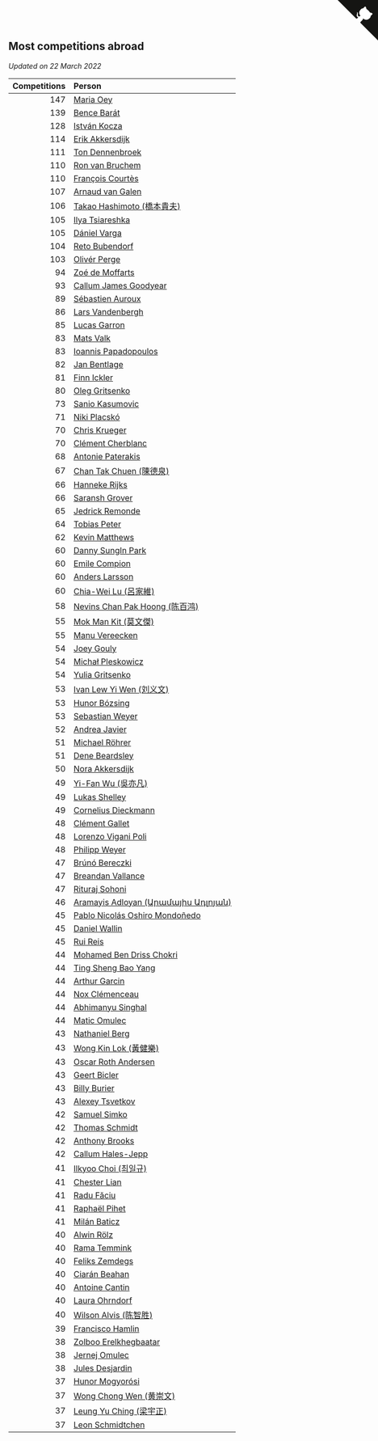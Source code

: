 ## Most competitions abroad

*Updated on 22 March 2022*

| Competitions | Person |
| ---: | :--- |
| 147 | [Maria Oey](https://www.worldcubeassociation.org/persons/2007OEYM01) |
| 139 | [Bence Barát](https://www.worldcubeassociation.org/persons/2008BARA01) |
| 128 | [István Kocza](https://www.worldcubeassociation.org/persons/2005KOCZ01) |
| 114 | [Erik Akkersdijk](https://www.worldcubeassociation.org/persons/2005AKKE01) |
| 111 | [Ton Dennenbroek](https://www.worldcubeassociation.org/persons/2003DENN01) |
| 110 | [Ron van Bruchem](https://www.worldcubeassociation.org/persons/2003BRUC01) |
| 110 | [François Courtès](https://www.worldcubeassociation.org/persons/2008COUR01) |
| 107 | [Arnaud van Galen](https://www.worldcubeassociation.org/persons/2006GALE01) |
| 106 | [Takao Hashimoto (橋本貴夫)](https://www.worldcubeassociation.org/persons/2007HASH01) |
| 105 | [Ilya Tsiareshka](https://www.worldcubeassociation.org/persons/2012TERE01) |
| 105 | [Dániel Varga](https://www.worldcubeassociation.org/persons/2008VARG01) |
| 104 | [Reto Bubendorf](https://www.worldcubeassociation.org/persons/2012BUBE01) |
| 103 | [Olivér Perge](https://www.worldcubeassociation.org/persons/2007PERG01) |
| 94 | [Zoé de Moffarts](https://www.worldcubeassociation.org/persons/2010MOFF02) |
| 93 | [Callum James Goodyear](https://www.worldcubeassociation.org/persons/2012GOOD02) |
| 89 | [Sébastien Auroux](https://www.worldcubeassociation.org/persons/2008AURO01) |
| 86 | [Lars Vandenbergh](https://www.worldcubeassociation.org/persons/2003VAND01) |
| 85 | [Lucas Garron](https://www.worldcubeassociation.org/persons/2006GARR01) |
| 83 | [Mats Valk](https://www.worldcubeassociation.org/persons/2007VALK01) |
| 83 | [Ioannis Papadopoulos](https://www.worldcubeassociation.org/persons/2013PAPA01) |
| 82 | [Jan Bentlage](https://www.worldcubeassociation.org/persons/2010BENT01) |
| 81 | [Finn Ickler](https://www.worldcubeassociation.org/persons/2012ICKL01) |
| 80 | [Oleg Gritsenko](https://www.worldcubeassociation.org/persons/2011GRIT01) |
| 73 | [Sanio Kasumovic](https://www.worldcubeassociation.org/persons/2009KASU01) |
| 71 | [Niki Placskó](https://www.worldcubeassociation.org/persons/2008PLAC01) |
| 70 | [Chris Krueger](https://www.worldcubeassociation.org/persons/2006KRUE01) |
| 70 | [Clément Cherblanc](https://www.worldcubeassociation.org/persons/2014CHER05) |
| 68 | [Antonie Paterakis](https://www.worldcubeassociation.org/persons/2012PATE01) |
| 67 | [Chan Tak Chuen (陳德泉)](https://www.worldcubeassociation.org/persons/2007CHUE01) |
| 66 | [Hanneke Rijks](https://www.worldcubeassociation.org/persons/2008RIJK01) |
| 66 | [Saransh Grover](https://www.worldcubeassociation.org/persons/2014GROV01) |
| 65 | [Jedrick Remonde](https://www.worldcubeassociation.org/persons/2008REMO01) |
| 64 | [Tobias Peter](https://www.worldcubeassociation.org/persons/2014PETE03) |
| 62 | [Kevin Matthews](https://www.worldcubeassociation.org/persons/2010MATT02) |
| 60 | [Danny SungIn Park](https://www.worldcubeassociation.org/persons/2015PARK13) |
| 60 | [Emile Compion](https://www.worldcubeassociation.org/persons/2007COMP01) |
| 60 | [Anders Larsson](https://www.worldcubeassociation.org/persons/2003LARS01) |
| 60 | [Chia-Wei Lu (呂家維)](https://www.worldcubeassociation.org/persons/2007LUCH01) |
| 58 | [Nevins Chan Pak Hoong (陈百鸿)](https://www.worldcubeassociation.org/persons/2010CHAN20) |
| 55 | [Mok Man Kit (莫文傑)](https://www.worldcubeassociation.org/persons/2009KITM01) |
| 55 | [Manu Vereecken](https://www.worldcubeassociation.org/persons/2010VERE01) |
| 54 | [Joey Gouly](https://www.worldcubeassociation.org/persons/2007GOUL01) |
| 54 | [Michał Pleskowicz](https://www.worldcubeassociation.org/persons/2009PLES01) |
| 54 | [Yulia Gritsenko](https://www.worldcubeassociation.org/persons/2012SIDO01) |
| 53 | [Ivan Lew Yi Wen (刘义文)](https://www.worldcubeassociation.org/persons/2012WENI01) |
| 53 | [Hunor Bózsing](https://www.worldcubeassociation.org/persons/2009BOZS01) |
| 53 | [Sebastian Weyer](https://www.worldcubeassociation.org/persons/2010WEYE02) |
| 52 | [Andrea Javier](https://www.worldcubeassociation.org/persons/2010JAVI01) |
| 51 | [Michael Röhrer](https://www.worldcubeassociation.org/persons/2009ROHR01) |
| 51 | [Dene Beardsley](https://www.worldcubeassociation.org/persons/2009BEAR01) |
| 50 | [Nora Akkersdijk](https://www.worldcubeassociation.org/persons/2009CHRI03) |
| 49 | [Yi-Fan Wu (吳亦凡)](https://www.worldcubeassociation.org/persons/2010WUIF01) |
| 49 | [Lukas Shelley](https://www.worldcubeassociation.org/persons/2016SHEL03) |
| 49 | [Cornelius Dieckmann](https://www.worldcubeassociation.org/persons/2009DIEC01) |
| 48 | [Clément Gallet](https://www.worldcubeassociation.org/persons/2004GALL02) |
| 48 | [Lorenzo Vigani Poli](https://www.worldcubeassociation.org/persons/2007POLI01) |
| 48 | [Philipp Weyer](https://www.worldcubeassociation.org/persons/2010WEYE01) |
| 47 | [Brúnó Bereczki](https://www.worldcubeassociation.org/persons/2008BERE01) |
| 47 | [Breandan Vallance](https://www.worldcubeassociation.org/persons/2007VALL01) |
| 47 | [Rituraj Sohoni](https://www.worldcubeassociation.org/persons/2012SOHO01) |
| 46 | [Aramayis Adloyan (Արամայիս Ադլոյան)](https://www.worldcubeassociation.org/persons/2012ADLO01) |
| 45 | [Pablo Nicolás Oshiro Mondoñedo](https://www.worldcubeassociation.org/persons/2010MOND01) |
| 45 | [Daniel Wallin](https://www.worldcubeassociation.org/persons/2013WALL03) |
| 45 | [Rui Reis](https://www.worldcubeassociation.org/persons/2015REIS02) |
| 44 | [Mohamed Ben Driss Chokri](https://www.worldcubeassociation.org/persons/2015CHOK01) |
| 44 | [Ting Sheng Bao Yang](https://www.worldcubeassociation.org/persons/2008BAOY01) |
| 44 | [Arthur Garcin](https://www.worldcubeassociation.org/persons/2014GARC27) |
| 44 | [Nox Clémenceau](https://www.worldcubeassociation.org/persons/2015CLEM03) |
| 44 | [Abhimanyu Singhal](https://www.worldcubeassociation.org/persons/2013SING12) |
| 44 | [Matic Omulec](https://www.worldcubeassociation.org/persons/2010OMUL02) |
| 43 | [Nathaniel Berg](https://www.worldcubeassociation.org/persons/2012BERG04) |
| 43 | [Wong Kin Lok (黃健樂)](https://www.worldcubeassociation.org/persons/2014LOKW01) |
| 43 | [Oscar Roth Andersen](https://www.worldcubeassociation.org/persons/2008ANDE02) |
| 43 | [Geert Bicler](https://www.worldcubeassociation.org/persons/2010BICL01) |
| 43 | [Billy Burier](https://www.worldcubeassociation.org/persons/2014BURI01) |
| 43 | [Alexey Tsvetkov](https://www.worldcubeassociation.org/persons/2017TSVE02) |
| 42 | [Samuel Simko](https://www.worldcubeassociation.org/persons/2016SIMK01) |
| 42 | [Thomas Schmidt](https://www.worldcubeassociation.org/persons/2013SCHM02) |
| 42 | [Anthony Brooks](https://www.worldcubeassociation.org/persons/2008SEAR01) |
| 42 | [Callum Hales-Jepp](https://www.worldcubeassociation.org/persons/2012HALE01) |
| 41 | [Ilkyoo Choi (최일규)](https://www.worldcubeassociation.org/persons/2008CHOI04) |
| 41 | [Chester Lian](https://www.worldcubeassociation.org/persons/2009LIAN03) |
| 41 | [Radu Făciu](https://www.worldcubeassociation.org/persons/2009FACI01) |
| 41 | [Raphaël Pihet](https://www.worldcubeassociation.org/persons/2011PIHE01) |
| 41 | [Milán Baticz](https://www.worldcubeassociation.org/persons/2005BATI01) |
| 40 | [Alwin Rölz](https://www.worldcubeassociation.org/persons/2016ROLZ01) |
| 40 | [Rama Temmink](https://www.worldcubeassociation.org/persons/2006TEMM01) |
| 40 | [Feliks Zemdegs](https://www.worldcubeassociation.org/persons/2009ZEMD01) |
| 40 | [Ciarán Beahan](https://www.worldcubeassociation.org/persons/2012BEAH01) |
| 40 | [Antoine Cantin](https://www.worldcubeassociation.org/persons/2010CANT02) |
| 40 | [Laura Ohrndorf](https://www.worldcubeassociation.org/persons/2009OHRN01) |
| 40 | [Wilson Alvis (陈智胜)](https://www.worldcubeassociation.org/persons/2011ALVI01) |
| 39 | [Francisco Hamlin](https://www.worldcubeassociation.org/persons/2012HAML01) |
| 38 | [Zolboo Erelkhegbaatar](https://www.worldcubeassociation.org/persons/2013EREL01) |
| 38 | [Jernej Omulec](https://www.worldcubeassociation.org/persons/2010OMUL01) |
| 38 | [Jules Desjardin](https://www.worldcubeassociation.org/persons/2010DESJ01) |
| 37 | [Hunor Mogyorósi](https://www.worldcubeassociation.org/persons/2015MOGY01) |
| 37 | [Wong Chong Wen (黄崇文)](https://www.worldcubeassociation.org/persons/2014WENW01) |
| 37 | [Leung Yu Ching (梁宇正)](https://www.worldcubeassociation.org/persons/2008CHIN01) |
| 37 | [Leon Schmidtchen](https://www.worldcubeassociation.org/persons/2010SCHM01) |


<a href="https://github.com/jonatanklosko/wca_statistics" class="github-corner" aria-label="View source on Github"><svg width="80" height="80" viewBox="0 0 250 250" style="fill:#151513; color:#fff; position: absolute; top: 0; border: 0; right: 0;" aria-hidden="true"><path d="M0,0 L115,115 L130,115 L142,142 L250,250 L250,0 Z"></path><path d="M128.3,109.0 C113.8,99.7 119.0,89.6 119.0,89.6 C122.0,82.7 120.5,78.6 120.5,78.6 C119.2,72.0 123.4,76.3 123.4,76.3 C127.3,80.9 125.5,87.3 125.5,87.3 C122.9,97.6 130.6,101.9 134.4,103.2" fill="currentColor" style="transform-origin: 130px 106px;" class="octo-arm"></path><path d="M115.0,115.0 C114.9,115.1 118.7,116.5 119.8,115.4 L133.7,101.6 C136.9,99.2 139.9,98.4 142.2,98.6 C133.8,88.0 127.5,74.4 143.8,58.0 C148.5,53.4 154.0,51.2 159.7,51.0 C160.3,49.4 163.2,43.6 171.4,40.1 C171.4,40.1 176.1,42.5 178.8,56.2 C183.1,58.6 187.2,61.8 190.9,65.4 C194.5,69.0 197.7,73.2 200.1,77.6 C213.8,80.2 216.3,84.9 216.3,84.9 C212.7,93.1 206.9,96.0 205.4,96.6 C205.1,102.4 203.0,107.8 198.3,112.5 C181.9,128.9 168.3,122.5 157.7,114.1 C157.9,116.9 156.7,120.9 152.7,124.9 L141.0,136.5 C139.8,137.7 141.6,141.9 141.8,141.8 Z" fill="currentColor" class="octo-body"></path></svg></a><style>.github-corner:hover .octo-arm{animation:octocat-wave 560ms ease-in-out}@keyframes octocat-wave{0%,100%{transform:rotate(0)}20%,60%{transform:rotate(-25deg)}40%,80%{transform:rotate(10deg)}}@media (max-width:500px){.github-corner:hover .octo-arm{animation:none}.github-corner .octo-arm{animation:octocat-wave 560ms ease-in-out}}</style>
